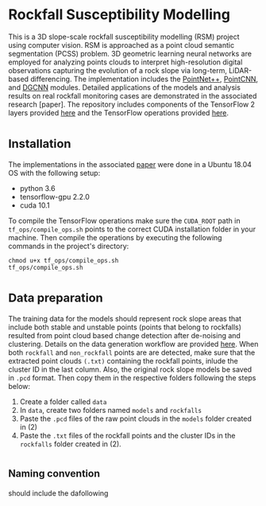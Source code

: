 # Rockfall Susceptibility Modelling
This is a 3D slope-scale rockfall susceptibility modelling (RSM) project using computer vision. RSM is approached as a point cloud semantic segmentation (PCSS) problem. 3D geometric learning neural networks are employed for analyzing points clouds to interpret high-resolution digital observations capturing the evolution of a rock slope via long-term, LiDAR-based differencing. The implementation includes the [PointNet++](https://arxiv.org/abs/1612.00593), [PointCNN](https://arxiv.org/abs/1801.07791), and [DGCNN](https://arxiv.org/abs/1801.07829) modules. Detailed applications of the models and analysis results on real rockfall monitoring cases are demonstrated in the associated research [paper].
The repository includes components of the TensorFlow 2 layers provided [here](https://github.com/dgriffiths3/pointnet2-tensorflow2) and the TensorFlow operations provided [here](https://github.com/charlesq34/pointnet2/tree/master/tf_ops).

# <sub>Installation
The implementations in the associated [paper](https://www.sciencedirect.com/science/article/pii/S0013795222003210) were done in a Ubuntu 18.04 OS with the following setup:
  - python 3.6
  - tensorflow-gpu 2.2.0
  - cuda 10.1
  
To compile the TensorFlow operations make sure the <code>CUDA_ROOT</code> path in <code>tf_ops/compile_ops.sh</code> points to the correct CUDA installation folder in your machine. Then compile the operations by executing the following commands in the project's directory:

<pre><code>chmod u+x tf_ops/compile_ops.sh
tf_ops/compile_ops.sh
</code></pre>

# <sub>Data preparation
The training data for the models should represent rock slope areas that include both stable and unstable points (points that belong to rockfalls) resulted from point cloud based change detection after de-noising and clustering. Details on the data generation workflow are provided [here](https://www.mdpi.com/2220-9964/10/3/157). When both <code>rockfall</code>  and <code>non_rockfall</code> points are are detected, make sure that the extracted point clouds <code>(.txt)</code> containing the rockfall points, inlude the cluster ID in the last column. Also, the original rock slope models be  saved in <code>.pcd</code> format. Then copy them in the respective folders following the steps below:
  1) Create a folder called <code>data</code>
  2) In <code>data</code>, create two folders named <code>models</code> and <code>rockfalls</code>
  3) Paste the <code>.pcd</code> files of the raw point clouds in the <code>models</code> folder created in (2)
  4) Paste the <code>.txt</code> files of the rockfall points and the cluster IDs in the <code>rockfalls</code> folder created in (2).

  # <sub><sub>Naming convention
  should include the dafollowing
